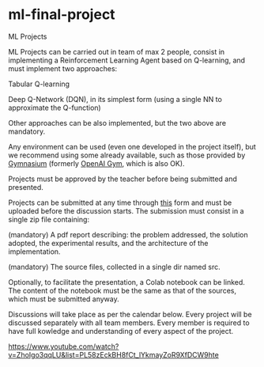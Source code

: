 # ml-final-project

ML Projects

ML Projects can be carried out in team of max 2 people, consist in implementing a Reinforcement Learning Agent based on Q-learning, and must implement two approaches:

Tabular Q-learning

Deep Q-Network (DQN), in its simplest form (using a single NN to approximate the Q-function)

Other approaches can be also implemented, but the two above are mandatory.

Any environment can be used (even one developed in the project itself), but we recommend using some already available, such as those provided by [Gymnasium](https://gymnasium.farama.org/) (formerly [OpenAI Gym](https://www.gymlibrary.dev/), which is also OK). 

Projects must be approved by the teacher before being submitted and presented. 

Projects can be submitted at any time through [this](https://docs.google.com/forms/d/e/1FAIpQLScjCtm-loqE1PKyxkoTKrW8mG2FBAnWauKnAi5XxIRQoaqu-Q/viewform) form and must be uploaded before the discussion starts. The submission must consist in a single zip file containing:

(mandatory) A pdf report describing: the problem addressed, the solution adopted, the experimental results, and the architecture of the implementation.

(mandatory) The source files, collected in a single dir named src.

Optionally, to facilitate the presentation, a Colab notebook can be linked. The content of the notebook must be the same as that of the sources, which must be submitted anyway.

Discussions will take place as per the calendar below. Every project will be discussed separately with all team members. Every member is required to have full kowledge and understanding of every aspect of the project.

https://www.youtube.com/watch?v=ZhoIgo3qqLU&list=PL58zEckBH8fCt_lYkmayZoR9XfDCW9hte